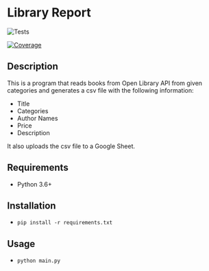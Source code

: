 # Library Report

![Tests](https://github.com/ovimatei/library-report/actions/workflows/ci/badge.svg)


[![Coverage](https://img.shields.io/badge/coverage-72%25-brightgreen)](coverage_report_url)


## Description

This is a program that reads books from Open Library API from given categories
and generates a csv file with the following information:

- Title
- Categories
- Author Names
- Price
- Description

It also uploads the csv file to a Google Sheet.

## Requirements
- Python 3.6+

## Installation
- `pip install -r requirements.txt`

## Usage

- `python main.py`